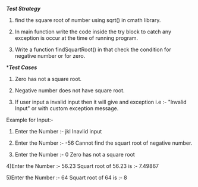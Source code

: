 *****Test Strategy*****

1. find the square root of number using sqrt() in cmath library.

2. In main function write the code inside the try block to catch any exception is occur at the time of running program.

3. Write a function findSquartRoot() in that check the condition for negative number or for zero.


******Test Cases*****

1. Zero has not a square root.

2. Negative number does not  have  square root.

3. If user input a invalid input then it will give and exception i.e :- "Invalid Input" or with custom exception message.

Example for Input:- 
1) Enter the Number :- jkl
   Inavlid input

2) Enter the Number :- -56
   Cannot find the squart root of negative number.

3) Enter the Number :- 0
   Zero has not a square root

4)Enter the Number :- 56.23
  Squart root of 56.23 is :- 7.49867

5)Enter the Number :- 64
  Squart root of 64 is :- 8
